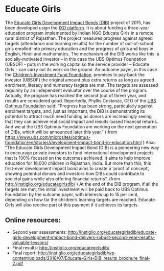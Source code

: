#  Educate Girls  


The [Educate Girls Development Impact Bonds (DIB)](https://www.educategirls.ngo/) project of 2015, has been developed usign the 
[IXO platform](../../Organizations/ixo.md). It is about funding a three-year education program implemented by Indian NGO Educate Girls in a remote rural 
district of Rajasthan. The project measures progress against agreed targets (attendance and learning results) for the number of 
out-of-school girls enrolled into primary education and the progress of girls and boys in English, Hindi and mathematics. 
The mechanism of the DIB works like this:   a socially-motivated investor – in this case the UBS Optimus Foundation (UBSOF) - puts 
in the working capital so the service provider – Educate Girls - can carry out its work on the ground. An outcome payer, in this
case the [Children’s Investment Fund Foundation](https://ciff.org/), promises to pay back the investor (UBSOF) the original amount
plus extra returns as long as agreed enrolment, literacy and numeracy targets are met. The targets are assessed regularly by an 
independent evaluator over the course of the program. Actually, the program has reached the second (out of three)  year, and results
are considered good. 
Reportedly,  Phyllis Costanza, CEO of the [UBS Optimus Foundation](https://www.ubs.com/microsites/optimus-foundation/en/home.html) 
said: “Progress has been strong, particularly against enrolment targets, and, just as important, the DIB is demonstrating its potential 
to attract much need funding as donors are increasingly seeing that they can achieve real social impact and results-based financial 
returns. And we at the UBS Optimus Foundation are working on the next generation of DIBs, which will be announced later this year.”
( from https://www.ubs.com/microsites/optimus-foundation/en/stories/development-impact-bond-in-education.html )
Also: “The Educate Girls Development Impact Bond (DIB) is a pioneering new way to encourage private investors to fund international
development projects that is 100% focused on the outcomes achieved. It aims to help improve education for 18,000 children in Rajasthan,
India. But more than this, this first-ever development impact bond aims to create a ‘proof of concept’, showing potential donors and 
investors how DIBs could contribute to societal gains while also offering financial returns”. 
(from http://instiglio.org/educategirlsdib/ )
At the end of the DIB program, if all the  targets are met, the initial investment will be paid back to UBS Optimus Foundation by
the outcome payer, with interests up to 15 per cent, depending on how far the children’s learning targets are reached. Educate Girls
will also receive part of this payment if it achieves its targets.

## Online resources: 
* Second year assessments: http://instiglio.org/educategirlsdib/educate-girls-development-impact-bond-delivers-robust-second-year-results-valuable-lessons/ 
* Final results: http://instiglio.org/educategirlsdib/  
* Final report: http://instiglio.org/educategirlsdib/wp-content/uploads/2018/07/Educate-Girls-DIB_results_brochure_final-2.pdf




